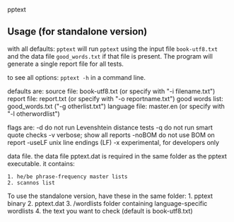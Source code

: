 pptext

Usage (for standalone version)
------------------------------

with all defaults: `pptext`
  will run `pptext` using the input file `book-utf8.txt`
  and the data file `good_words.txt` if that file
  is present. The program will generate
  a single report file for all tests.

to see all options: `pptext -h` in a command line.

defaults are:
  source file: book-utf8.txt (or specify with "-i filename.txt")
  report file: report.txt (or specify with "-o reportname.txt")
  good words list: good_words.txt ("-g otherlist.txt")
  language file: master.en (or specify with "-l otherwordlist")

flags are:
    -d do not run Levenshtein distance tests
    -q do not run smart quote checks
    -v verbose; show all reports
    -noBOM do not use BOM on report
    -useLF unix line endings (LF)
    -x experimental, for developers only

data file.
  the data file pptext.dat is required in the same folder as
  the pptext executable. it contains:

	1. he/be phrase-frequency master lists
 	2. scannos list

To use the standalone version, have these in the same folder:
	1. pptext binary
	2. pptext.dat
	3. /wordlists folder containing language-specific wordlists
	4. the text you want to check (default is book-utf8.txt)

